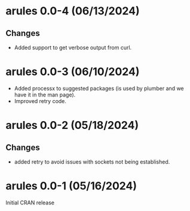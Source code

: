 # arules 0.0-4 (06/13/2024)

## Changes
* Added support to get verbose output from curl.

# arules 0.0-3 (06/10/2024)

* Added processx to suggested packages (is used by plumber and we 
  have it in the man page).
* Improved retry code.

# arules 0.0-2 (05/18/2024)

## Changes
* added retry to avoid issues with sockets not being established.

# arules 0.0-1 (05/16/2024)

Initial CRAN release